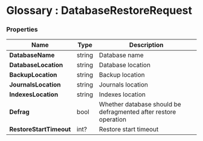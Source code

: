 ﻿# Glossary : DatabaseRestoreRequest

### Properties

| Name | Type | Description |
| ------------- | ------------- | ----- |
| **DatabaseName** | string | Database name |
| **DatabaseLocation** | string | Database location |
| **BackupLocation** | string | Backup location |
| **JournalsLocation** | string | Journals location |
| **IndexesLocation** | string | Indexes location |
| **Defrag** | bool | Whether database should be defragmented after restore operation |
| **RestoreStartTimeout** | int? | Restore start timeout |

